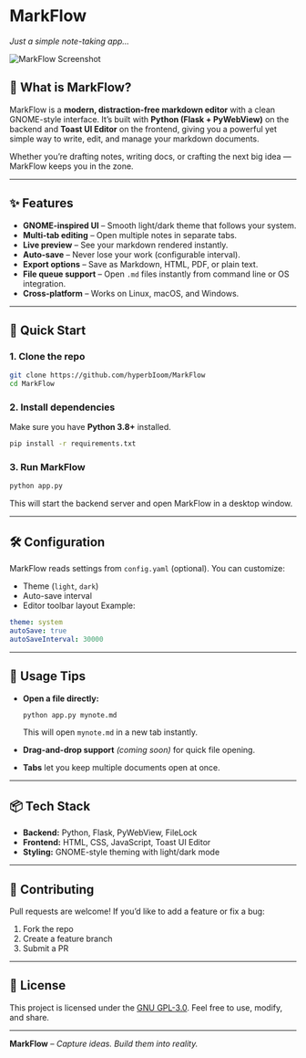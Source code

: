 # MarkFlow

*Just a simple note-taking app...*

![MarkFlow Screenshot](https://i.ibb.co/qFDZvY9g/Screenshot-From-2025-08-10-20-14-57.png) <!-- Optional: Add a real screenshot later -->

## 🌟 What is MarkFlow?

MarkFlow is a **modern, distraction-free markdown editor** with a clean GNOME-style interface.
It’s built with **Python (Flask + PyWebView)** on the backend and **Toast UI Editor** on the frontend, giving you a powerful yet simple way to write, edit, and manage your markdown documents.

Whether you’re drafting notes, writing docs, or crafting the next big idea — MarkFlow keeps you in the zone.

---

## ✨ Features

* **GNOME-inspired UI** – Smooth light/dark theme that follows your system.
* **Multi-tab editing** – Open multiple notes in separate tabs.
* **Live preview** – See your markdown rendered instantly.
* **Auto-save** – Never lose your work (configurable interval).
* **Export options** – Save as Markdown, HTML, PDF, or plain text.
* **File queue support** – Open `.md` files instantly from command line or OS integration.
* **Cross-platform** – Works on Linux, macOS, and Windows.

---

## 🚀 Quick Start

### 1. Clone the repo

```bash
git clone https://github.com/hyperbIoom/MarkFlow
cd MarkFlow
```

### 2. Install dependencies

Make sure you have **Python 3.8+** installed.

```bash
pip install -r requirements.txt
```

### 3. Run MarkFlow

```bash
python app.py
```

This will start the backend server and open MarkFlow in a desktop window.

---

## 🛠 Configuration

MarkFlow reads settings from `config.yaml` (optional).
You can customize:

* Theme (`light`, `dark`)
* Auto-save interval
* Editor toolbar layout
  Example:

```yaml
theme: system
autoSave: true
autoSaveInterval: 30000
```

---

## 🎯 Usage Tips

* **Open a file directly:**

  ```bash
  python app.py mynote.md
  ```

  This will open `mynote.md` in a new tab instantly.
* **Drag-and-drop support** *(coming soon)* for quick file opening.
* **Tabs** let you keep multiple documents open at once.

---

## 📦 Tech Stack

* **Backend:** Python, Flask, PyWebView, FileLock
* **Frontend:** HTML, CSS, JavaScript, Toast UI Editor
* **Styling:** GNOME-style theming with light/dark mode

---

## 🤝 Contributing

Pull requests are welcome!
If you’d like to add a feature or fix a bug:

1. Fork the repo
2. Create a feature branch
3. Submit a PR

---

## 📄 License

This project is licensed under the [GNU GPL-3.0](https://github.com/hyperbIoom/MarkFlow/blob/main/LICENSE).
Feel free to use, modify, and share.

---

**MarkFlow** – *Capture ideas. Build them into reality.*

